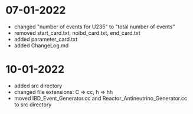 # 07-01-2022
- changed "number of events for U235" to "total number of events"
- removed start_card.txt, noibd_card.txt, end_card.txt
- added parameter_card.txt
- added ChangeLog.md

# 10-01-2022
- added src directory
- changed file extensions: C => cc, h => hh
- moved IBD_Event_Generator.cc and Reactor_Antineutrino_Generator.cc to src directory
